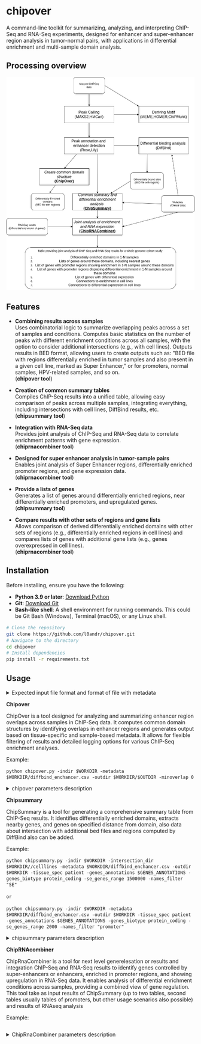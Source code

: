 # chipover
A command-line toolkit for summarizing, analyzing, and interpreting ChIP-Seq and RNA-Seq experiments, designed for enhancer and super-enhancer region analysis in tumor-normal pairs, with applications in differential enrichment and multi-sample domain analysis. 

## Processing overview

<img src="img/analysis_graph.png">

## Features 

- **Combining results across samples**  
  Uses combinatorial logic to summarize overlapping peaks across a set of samples and conditions. Computes basic statistics on the number of peaks with different enrichment conditions across all samples, with the option to consider additional intersections (e.g., with cell lines). Outputs results in BED format, allowing users to create outputs such as: "BED file with regions differentially enriched in tumor samples and also present in a given cell line, marked as Super Enhancer," or for promoters, normal samples, HPV-related samples, and so on.  
  (**chipover tool**)

- **Creation of common summary tables**  
  Compiles ChIP-Seq results into a unified table, allowing easy comparison of peaks across multiple samples, integrating everything, including intersections with cell lines, DiffBind results, etc.  
  (**chipsummary tool**)

- **Integration with RNA-Seq data**  
  Provides joint analysis of ChIP-Seq and RNA-Seq data to correlate enrichment patterns with gene expression.  
  (**chiprnacombiner tool**)

- **Designed for super enhancer analysis in tumor-sample pairs**  
  Enables joint analysis of Super Enhancer regions, differentially enriched promoter regions, and gene expression data.  
  (**chiprnacombiner tool**)

- **Provide a lists of genes**  
  Generates a list of genes around differentially enriched regions, near differentially enriched promoters, and upregulated genes.  
  (**chipsummary tool**)

- **Compare results with other sets of regions and gene lists**  
  Allows comparison of derived differentially enriched domains with other sets of regions (e.g., differentially enriched regions in cell lines) and compares lists of genes with additional gene lists (e.g., genes overexpressed in cell lines).  
  (**chiprnacombiner tool**)
  
## Installation

Before installing, ensure you have the following:

- **Python 3.9 or later**: [Download Python](https://www.python.org/downloads/)
- **Git**: [Download Git](https://git-scm.com/downloads)
- **Bash-like shell**: A shell environment for running commands. This could be Git Bash (Windows), Terminal (macOS), or any Linux shell.

```bash
# Clone the repository
git clone https://github.com/l0andr/chipover.git
# Navigate to the directory
cd chipover
# Install dependencies
pip install -r requirements.txt
```

## Usage


<details>
<summary>Expected input file format and format of file with metadata </summary>

Expected format of input BED files:
| Chromosome | Start      | End        | Type | Score | Strand |
|------------|------------|------------|------|-------|--------|
| chr2       | 70023598   | 70143951   | SE   | 34323 | +      |
| chr10      | 61960248   | 62085351   | promotor| 34284 | +      |
| chr11      | 65403898   | 65455601   | enhancer| 28277 | +      |
| chr22      | 46034448   | 46088542   | other  | 27639 | +      |


Format of file with metadata:
| SampleID      | bamReads               | bamControl             | ControlID      | Peaks                  | Factor | Tissue   | Condition | Treatment | PeakCaller | Replicate |
|---------------|------------------------|------------------------|----------------|------------------------|--------|----------|-----------|-----------|------------|-----------|
| 30709t        | [path_to_file]         | [path_to_file]         | 30709t         | [path_to_file]         | h3k27ac| patient  | tumor     | noHPV     | bed        | 1         |
| 30866n        | [path_to_file]         | [path_to_file]         | 30866n         | [path_to_file]         | h3k27ac| patient  | normal    | HPV       | bed        | 1         |
| 30862n        | [path_to_file]         | [path_to_file]         | 30862n         | [path_to_file]         | h3k27ac| patient  | normal    | HPV       | bed        | 1         |
| hok16b        | [path_to_file]         | [path_to_file]         | hok16b         | [path_to_file]         | h3k27ac| cellline | normal    | HPV       | bed        | 1         |
| 30866t        | [path_to_file]         | [path_to_file]         | 30866t         | [path_to_file]         | h3k27ac| patient  | tumor     | HPV       | bed        | 1         |

Mandatory columns is SampleID,Peaks with paths to inpu BED files,Tissue,Condition. All other keep for compatability with DiffBind format
</details>

**Chipover**

ChipOver is a tool designed for analyzing and summarizing enhancer region overlaps across samples in ChIP-Seq data. It computes common domain structures by identifying overlaps in enhancer regions and generates output based on tissue-specific and sample-based metadata. It allows for flexible filtering of results and detailed logging options for various ChIP-Seq enrichment analyses.

Example:<br>
```
python chipover.py -indir $WORKDIR -metadata $WORKDIR/diffbind_enchancer.csv -outdir $WORKDIR/$OUTDIR -minoverlap 0
```

<details>
  <summary>chipover parameters description </summary>
  
- **`-indir`** (required):  
  Directory containing input BED files.

- **`-outdir`** (required):  
  Directory for saving output BED files.

- **`-minoverlap`** (optional, default = 0):  
  Minimum number of intersections for a domain to be considered.

- **`-filter_regions`** (optional):  
  BED file used for filtering results by specified regions.

- **`-tissue_spec`** (optional):  
  Specifies a tissue type for analysis; only data from this tissue will be used.

- **`-label`** (optional):  
  Additional label to append to output filenames.

- **`-metadata`** (optional):  
  CSV file containing sample metadata (required columns: `SampleID`, `Tissue`, `Condition`) - in general format of metadata file the same as used by DiffBind.

- **`-verbose`** (optional, default = 1):  
  Sets log level (0 = error, 1 = info, 2 = debug).
  
</details>

**Chipsummary**

ChipSummary is a tool for generating a comprehensive summary table from ChIP-Seq results. It identifies differentially enriched domains, extracts nearby genes, and genes on specified distance from domain,
also data about intersection with additional bed files and regions computed by DiffBind also can be added. 

Example:<br>
```
python chipsummary.py -indir $WORKDIR -intersection_dir $WORKDIR//celllines -metadata $WORKDIR/diffbind_enchancer.csv -outdir $WORKDIR -tissue_spec patient -genes_annotations $GENES_ANNOTATIONS -genes_biotype protein_coding -se_genes_range 1500000 -names_filter "SE"

or

python chipsummary.py -indir $WORKDIR -metadata $WORKDIR/diffbind_enchancer.csv -outdir $WORKDIR -tissue_spec patient -genes_annotations $GENES_ANNOTATIONS -genes_biotype protein_coding -se_genes_range 2000 -names_filter "promoter"

```

<details>
  <summary>chipsummary parameters description </summary>
  
- **`-indir`** (required):  
  Directory containing input BED files.

- **`-file_mask`** (optional, default = `'*.bed'`):  
  File pattern for input files.

- **`-out_perfix`** (optional):  
  Prefix for output filenames. The output format is `[out_perfix]_[type_of_regions]_report.csv`.

- **`-intersection_dir`** (optional):  
  Directory containing BED files for intersection, to be included in the summary.

- **`-names_filter`** (optional):  
  Comma-separated list of region names to include in the analysis. Default is all regions. 

- **`-outdir`** (required):  
  Directory for saving output files.

- **`-filter_regions`** (optional):  
  BED file for filtering results by specified regions.

- **`-tissue_spec`** (optional):  
  Restrict analysis to data from a specific tissue type.

- **`-genes_annotations`** (optional, default = `Homo_sapiens.GRCh38.110.genes.gtf`):  
  Path to a GTF file with gene annotations.

- **`-se_genes_range`** (optional, default = 0):  
  Size of the region around enhancers to extract nearby gene names.

- **`-genes_biotype`** (optional):  
  Biotype of genes to consider (e.g., `protein_coding`). Default includes all genes.

- **`-diffbind_regions`** (optional):  
  Path to a BED file containing DiffBind domains for analysis.

- **`-metadata`** (required):  
  Path to a CSV file in DiffBind metadata format with sample features.

- **`-cov_threshold`** (optional, default = 0.0):  
  Minimum coverage ratio at a peak for differential marking between samples. If specified, requires a "Coverage" column in the metadata.

- **`-verbose`** (optional, default = 1):  
  Log level: `0` for errors, `1` for info, `2` for debug.

  

</details>

**ChipRNAcombiner**

ChipRnaCombiner is a tool for next level generelesation or results and integration ChIP-Seq and RNA-Seq results to identify genes controlled by super-enhancers or enhancers, enriched in promoter regions, and showing upregulation in RNA-Seq data. 
It enables analysis of differential enrichment conditions across samples, providing a combined view of gene regulation. This tool take as input results of ChipSummary (up to two tables, second tables usually tables of promoters, but other usage scenarios also possible) and results of RNAseq analysis  

Example:<br>
```

```

<details>
  <summary>ChipRnaCombiner parameters description </summary>
  
- **`-indir`** (required):  
  Directory containing input files.

- **`-chipseq_file`** (required):  
  File with super-enhancer information.

- **`-chipseq_promoter_file`** (optional, default = ""):  
  File with promoter information.

- **`-chipseq_promoter_condition`** (optional, default = "tumor"):  
  Condition for differential enrichment analysis.

- **`-chipseq_promoter_condition_min_samples`** (optional, default = 1):  
  Minimum number of samples that must meet the specified condition.

- **`-chipseq_promoter_condition_max_samples`** (optional, default = 5):  
  Maximum number of samples that must meet the specified condition.

- **`-rna_enrich_file`** (optional, default = ""):  
  File containing RNA-Seq results.

- **`-rna_celllines_file`** (optional, default = ""):  
  File containing RNA-Seq results for cell lines.

- **`-lfc_thresh`** (optional, default = 1.0):  
  Threshold for the absolute value of log fold change to determine significant genes.

- **`-pvalue_thresh`** (optional, default = 0.05):  
  Threshold for p-value to determine significant genes.

- **`-gene_name_col`** (required):  
  Column name in the RNA-Seq file containing gene names.

- **`-output_file`** (required):  
  Output file path for the results.

- **`-output_pdf`** (optional, default = ""):  
  Output PDF file path for optional visualizations.

</details>
